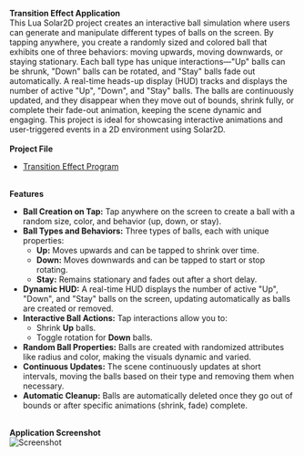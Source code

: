 <b>Transition Effect Application</b>
<br>This Lua Solar2D project creates an interactive ball simulation where users can generate and manipulate different types of balls on the screen. By tapping anywhere, you create a randomly sized and colored ball that exhibits one of three behaviors: moving upwards, moving downwards, or staying stationary. Each ball type has unique interactions—"Up" balls can be shrunk, "Down" balls can be rotated, and "Stay" balls fade out automatically. A real-time heads-up display (HUD) tracks and displays the number of active "Up", "Down", and "Stay" balls. The balls are continuously updated, and they disappear when they move out of bounds, shrink fully, or complete their fade-out animation, keeping the scene dynamic and engaging. This project is ideal for showcasing interactive animations and user-triggered events in a 2D environment using Solar2D.</br>
<br><b>Project File</b></br>
  - [Transition Effect Program](https://github.com/EricDelgado993/Transition-Effect-Application/blob/main/Transition%20Effect%20Application/main.lua)

<br><b>Features</b></br>
  - <b>Ball Creation on Tap:</b> Tap anywhere on the screen to create a ball with a random size, color, and behavior (up, down, or stay).
  - <b>Ball Types and Behaviors:</b> Three types of balls, each with unique properties:
    - <b>Up:</b> Moves upwards and can be tapped to shrink over time.
    - <b>Down:</b> Moves downwards and can be tapped to start or stop rotating.
    - <b>Stay:</b> Remains stationary and fades out after a short delay.
  - <b>Dynamic HUD:</b> A real-time HUD displays the number of active "Up", "Down", and "Stay" balls on the screen, updating automatically as balls are created or removed.
  - <b>Interactive Ball Actions:</b> Tap interactions allow you to:
    - Shrink <b>Up</b> balls.
    - Toggle rotation for <b>Down</b> balls.
  - <b>Random Ball Properties:</b> Balls are created with randomized attributes like radius and color, making the visuals dynamic and varied.
  - <b>Continuous Updates:</b> The scene continuously updates at short intervals, moving the balls based on their type and removing them when necessary.
  - <b>Automatic Cleanup:</b> Balls are automatically deleted once they go out of bounds or after specific animations (shrink, fade) complete.

<br><b>Application Screenshot</b></br>
![Screenshot](https://github.com/user-attachments/assets/0a5a88d2-07eb-42a3-b11f-6ff6b0ad2f9c)
